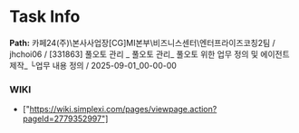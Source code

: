 # Task Info

**Path:** 카페24(주)\본사사업장\[CG]MI본부\비즈니스센터\엔터프라이즈코칭2팀 / jhchoi06 / [331863] 풀오토 관리 _ 풀오토 관리_ 풀오토 위한 업무 정의 및 에이전트 제작_ └업무 내용 정의 / 2025-09-01_00-00-00

### WIKI
- ["https://wiki.simplexi.com/pages/viewpage.action?pageId=2779352997"]

